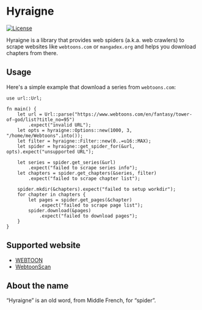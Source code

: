 # Hyraigne

[![License](https://img.shields.io/badge/License-BSD%203--Clause-blue.svg)](https://opensource.org/licenses/BSD-3-Clause)

Hyraigne is a library that provides web spiders (a.k.a. web crawlers) to scrape
websites like `webtoons.com` or `mangadex.org` and helps you download chapters
from there.

## Usage

Here's a simple example that download a series from `webtoons.com`:

```rust,no_run
use url::Url;

fn main() {
    let url = Url::parse("https://www.webtoons.com/en/fantasy/tower-of-god/list?title_no=95")
        .expect("invalid URL");
    let opts = hyraigne::Options::new(1000, 3, "/home/me/Webtoons".into());
    let filter = hyraigne::Filter::new(0..=u16::MAX);
    let spider = hyraigne::get_spider_for(&url, opts).expect("unsupported URL");

    let series = spider.get_series(&url)
        .expect("failed to scrape series info");
    let chapters = spider.get_chapters(&series, filter)
        .expect("failed to scrape chapter list");

    spider.mkdir(&chapters).expect("failed to setup workdir");
    for chapter in chapters {
        let pages = spider.get_pages(&chapter)
            .expect("failed to scrape page list");
        spider.download(&pages)
            .expect("failed to download pages");
    }
}
```

## Supported website

- [WEBTOON](https://www.webtoons.com/)
- [WebtoonScan](https://webtoonscan.com/)

## About the name

“Hyraigne” is an old word, from Middle French, for “spider”.

